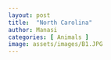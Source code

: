 ```yaml
---
layout: post
title:  "North Carolina"
author: Manasi
categories: [ Animals ]
image: assets/images/B1.JPG
---
```

